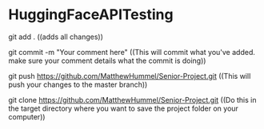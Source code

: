 # HuggingFaceAPITesting
git add . ((adds all changes))

git commit -m "Your comment here" ((This will commit what you've added. make sure your comment details what the commit is doing))

git push https://github.com/MatthewHummel/Senior-Project.git ((This will push your changes to the master branch))

git clone https://github.com/MatthewHummel/Senior-Project.git ((Do this in the target directory where you want to save the project folder on your computer))
